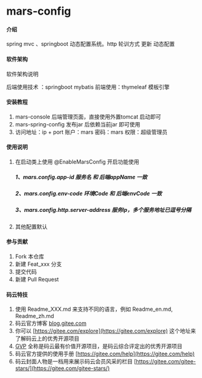 # mars-config

#### 介绍
spring mvc 、springboot 动态配置系统。http 轮训方式 更新 动态配置

#### 软件架构
软件架构说明

后端使用技术 ：springboot mybatis 
前端使用：thymeleaf 模板引擎

#### 安装教程

1. mars-console 后端管理页面，直接使用外置tomcat 启动即可
2. mars-spring-config 发布jar 后依赖当前jar 即可使用
3. 访问地址：ip + port  账户：mars 密码：mars  权限：超级管理员

#### 使用说明

1. 在启动类上使用 @EnableMarsConfig 开启功能使用
    ##### 1、mars.config.app-id 服务名 和 后端appName 一致
    ##### 2、mars.config.env-code  环境Code 和 后端envCode 一致
    ##### 3、mars.config.http.server-address 服务Ip，多个服务地址已逗号分隔
    
2. 其他配置默认

#### 参与贡献

1. Fork 本仓库
2. 新建 Feat_xxx 分支
3. 提交代码
4. 新建 Pull Request


#### 码云特技

1. 使用 Readme\_XXX.md 来支持不同的语言，例如 Readme\_en.md, Readme\_zh.md
2. 码云官方博客 [blog.gitee.com](https://blog.gitee.com)
3. 你可以 [https://gitee.com/explore](https://gitee.com/explore) 这个地址来了解码云上的优秀开源项目
4. [GVP](https://gitee.com/gvp) 全称是码云最有价值开源项目，是码云综合评定出的优秀开源项目
5. 码云官方提供的使用手册 [https://gitee.com/help](https://gitee.com/help)
6. 码云封面人物是一档用来展示码云会员风采的栏目 [https://gitee.com/gitee-stars/](https://gitee.com/gitee-stars/)